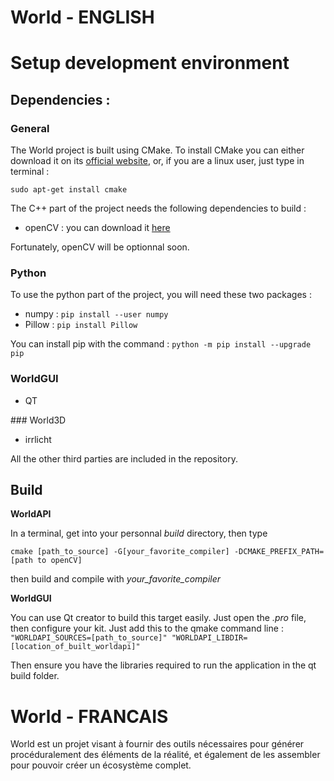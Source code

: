 # World - ENGLISH

# Setup development environment

## Dependencies :

### General

The World project is built using CMake. To install CMake you can either download it on
its [official website](https://cmake.org/install/), or, if you are a linux user,
just type in terminal : 
```
sudo apt-get install cmake
```

The C++ part of the project needs the following dependencies to build :
- openCV : you can download it [here](https://sourceforge.net/projects/opencvlibrary/)

Fortunately, openCV will be optionnal soon.

### Python

To use the python part of the project, you will need these two packages :
- numpy : `pip install --user numpy`
- Pillow : `pip install Pillow`

You can install pip with the command : `python -m pip install --upgrade pip`

### WorldGUI
- QT

### World3D
- irrlicht

All the other third parties are included in the repository.

## Build

**WorldAPI**

In a terminal, get into your personnal *build* directory, then type

```
cmake [path_to_source] -G[your_favorite_compiler] -DCMAKE_PREFIX_PATH=[path to openCV]
```

then build and compile with *your_favorite_compiler*

**WorldGUI**

You can use Qt creator to build this target easily. Just open the *.pro* file, then configure your kit.
Just add this to the qmake command line : `"WORLDAPI_SOURCES=[path_to_source]" "WORLDAPI_LIBDIR=[location_of_built_worldapi]"`

Then ensure you have the libraries required to run the application in the qt build folder.

# World - FRANCAIS

World est un projet visant à fournir des outils nécessaires pour générer procéduralement des éléments
de la réalité, et également de les assembler pour pouvoir créer un écosystème complet.


